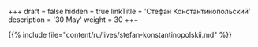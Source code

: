 +++
draft = false
hidden = true
linkTitle = 'Стефан Константинопольский'
description = '30 May'
weight = 30
+++

{{% include file="content/ru/lives/stefan-konstantinopolskii.md" %}}
